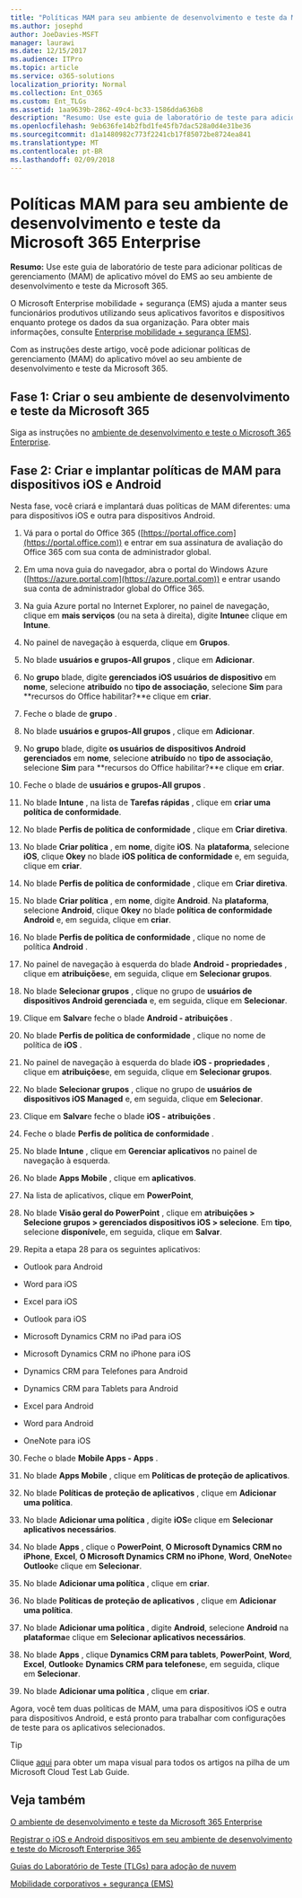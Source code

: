 ```yaml
---
title: "Políticas MAM para seu ambiente de desenvolvimento e teste da Microsoft 365 Enterprise"
ms.author: josephd
author: JoeDavies-MSFT
manager: laurawi
ms.date: 12/15/2017
ms.audience: ITPro
ms.topic: article
ms.service: o365-solutions
localization_priority: Normal
ms.collection: Ent_O365
ms.custom: Ent_TLGs
ms.assetid: 1aa9639b-2862-49c4-bc33-1586dda636b8
description: "Resumo: Use este guia de laboratório de teste para adicionar políticas de gerenciamento (MAM) de aplicativo móvel do EMS ao seu ambiente de desenvolvimento e teste da Microsoft 365."
ms.openlocfilehash: 9eb636fe14b2fbd1fe45fb7dac528a0d4e31be36
ms.sourcegitcommit: d1a1480982c773f2241cb17f85072be8724ea841
ms.translationtype: MT
ms.contentlocale: pt-BR
ms.lasthandoff: 02/09/2018
---
```

# <a name="mam-policies-for-your-microsoft-365-enterprise-devtest-environment"></a>Políticas MAM para seu ambiente de desenvolvimento e teste da Microsoft 365 Enterprise

 **Resumo:** Use este guia de laboratório de teste para adicionar políticas de gerenciamento (MAM) de aplicativo móvel do EMS ao seu ambiente de desenvolvimento e teste da Microsoft 365.
  
O Microsoft Enterprise mobilidade + segurança (EMS) ajuda a manter seus funcionários produtivos utilizando seus aplicativos favoritos e dispositivos enquanto protege os dados da sua organização. Para obter mais informações, consulte [Enterprise mobilidade + segurança (EMS)](https://www.microsoft.com/cloud-platform/enterprise-mobility-security).
  
Com as instruções deste artigo, você pode adicionar políticas de gerenciamento (MAM) do aplicativo móvel ao seu ambiente de desenvolvimento e teste da Microsoft 365.
  
## <a name="phase-1-build-out-your-microsoft-365-devtest-environment"></a>Fase 1: Criar o seu ambiente de desenvolvimento e teste da Microsoft 365

Siga as instruções no [ambiente de desenvolvimento e teste o Microsoft 365 Enterprise](the-microsoft-365-enterprise-dev-test-environment.md).
  
## <a name="phase-2-create-and-deploy-mam-policies-for-ios-and-android-devices"></a>Fase 2: Criar e implantar políticas de MAM para dispositivos iOS e Android

Nesta fase, você criará e implantará duas políticas de MAM diferentes: uma para dispositivos iOS e outra para dispositivos Android.
  
1. Vá para o portal do Office 365 ([https://portal.office.com](https://portal.office.com)) e entrar em sua assinatura de avaliação do Office 365 com sua conta de administrador global.
    
2. Em uma nova guia do navegador, abra o portal do Windows Azure ([https://azure.portal.com](https://azure.portal.com)) e entrar usando sua conta de administrador global do Office 365.
    
3. Na guia Azure portal no Internet Explorer, no painel de navegação, clique em **mais serviços** (ou na seta à direita), digite **Intune**e clique em **Intune**.
    
4. No painel de navegação à esquerda, clique em **Grupos**.
    
5. No blade **usuários e grupos-All grupos** , clique em **Adicionar**.
    
6. No **grupo** blade, digite **gerenciados iOS usuários de dispositivo** em **nome**, selecione **atribuído** no **tipo de associação**, selecione **Sim** para **recursos do Office habilitar?**e clique em **criar**. 
    
7. Feche o blade de **grupo** .
    
8. No blade **usuários e grupos-All grupos** , clique em **Adicionar**.
    
9. No **grupo** blade, digite **os usuários de dispositivos Android gerenciados** em **nome**, selecione **atribuído** no **tipo de associação**, selecione **Sim** para **recursos do Office habilitar?**e clique em **criar**.
    
10. Feche o blade de **usuários e grupos-All grupos** .
    
11. No blade **Intune** , na lista de **Tarefas rápidas** , clique em **criar uma política de conformidade**.
    
12. No blade **Perfis de política de conformidade** , clique em **Criar diretiva**.
    
13. No blade **Criar política** , em **nome**, digite **iOS**. Na **plataforma**, selecione **iOS**, clique **Okey** no blade **iOS política de conformidade** e, em seguida, clique em **criar**.
    
14. No blade **Perfis de política de conformidade** , clique em **Criar diretiva**.
    
15. No blade **Criar política** , em **nome**, digite **Android**. Na **plataforma**, selecione **Android**, clique **Okey** no blade **política de conformidade Android** e, em seguida, clique em **criar**.
    
16. No blade **Perfis de política de conformidade** , clique no nome de política **Android** .
    
17. No painel de navegação à esquerda do blade **Android - propriedades** , clique em **atribuições**e, em seguida, clique em **Selecionar grupos**.
    
18. No blade **Selecionar grupos** , clique no grupo de **usuários de dispositivos Android gerenciada** e, em seguida, clique em **Selecionar**.
    
19. Clique em **Salvar**e feche o blade **Android - atribuições** .
    
20. No blade **Perfis de política de conformidade** , clique no nome de política de **iOS** .
    
21. No painel de navegação à esquerda do blade **iOS - propriedades** , clique em **atribuições**e, em seguida, clique em **Selecionar grupos**.
    
22. No blade **Selecionar grupos** , clique no grupo de **usuários de dispositivos iOS Managed** e, em seguida, clique em **Selecionar**.
    
23. Clique em **Salvar**e feche o blade **iOS - atribuições** .
    
24. Feche o blade **Perfis de política de conformidade** .
    
25. No blade **Intune** , clique em **Gerenciar aplicativos** no painel de navegação à esquerda.
    
26. No blade **Apps Mobile** , clique em **aplicativos**.
    
27. Na lista de aplicativos, clique em **PowerPoint**, 
    
28. No blade **Visão geral do PowerPoint** , clique em **atribuições > Selecione grupos > gerenciados dispositivos iOS > selecione**. Em **tipo**, selecione **disponível**e, em seguida, clique em **Salvar**.
    
29. Repita a etapa 28 para os seguintes aplicativos:
    
  - Outlook para Android
    
  - Word para iOS
    
  - Excel para iOS
    
  - Outlook para iOS
    
  - Microsoft Dynamics CRM no iPad para iOS
    
  - Microsoft Dynamics CRM no iPhone para iOS
    
  - Dynamics CRM para Telefones para Android
    
  - Dynamics CRM para Tablets para Android
    
  - Excel para Android
    
  - Word para Android
    
  - OneNote para iOS
    
30. Feche o blade **Mobile Apps - Apps** .
    
31. No blade **Apps Mobile** , clique em **Políticas de proteção de aplicativos**.
    
32. No blade **Políticas de proteção de aplicativos** , clique em **Adicionar uma política**.
    
33. No blade **Adicionar uma política** , digite **iOS**e clique em **Selecionar aplicativos necessários**.
    
34. No blade **Apps** , clique o **PowerPoint**, **O Microsoft Dynamics CRM no iPhone**, **Excel**, **O Microsoft Dynamics CRM no iPhone**, **Word**, **OneNote**e **Outlook**e clique em **Selecionar**.
    
35. No blade **Adicionar uma política** , clique em **criar**.
    
36. No blade **Políticas de proteção de aplicativos** , clique em **Adicionar uma política**.
    
37. No blade **Adicionar uma política** , digite **Android**, selecione **Android** na **plataforma**e clique em **Selecionar aplicativos necessários**.
    
38. No blade **Apps** , clique **Dynamics CRM para tablets**, **PowerPoint**, **Word**, **Excel**, **Outlook**e **Dynamics CRM para telefones**e, em seguida, clique em **Selecionar**.
    
39. No blade **Adicionar uma política** , clique em **criar**.
    
Agora, você tem duas políticas de MAM, uma para dispositivos iOS e outra para dispositivos Android, e está pronto para trabalhar com configurações de teste para os aplicativos selecionados.
  
> [!TIP]
> Clique [aqui](http://aka.ms/catlgstack) para obter um mapa visual para todos os artigos na pilha de um Microsoft Cloud Test Lab Guide.
  
## <a name="see-also"></a>Veja também

[O ambiente de desenvolvimento e teste da Microsoft 365 Enterprise](the-microsoft-365-enterprise-dev-test-environment.md)
  
[Registrar o iOS e Android dispositivos em seu ambiente de desenvolvimento e teste do Microsoft Enterprise 365](enroll-ios-and-android-devices-in-your-microsoft-enterprise-365-dev-test-environ.md)
  
[Guias do Laboratório de Teste (TLGs) para adoção de nuvem](cloud-adoption-test-lab-guides-tlgs.md)

[Mobilidade corporativos + segurança (EMS)](https://www.microsoft.com/cloud-platform/enterprise-mobility-security)


